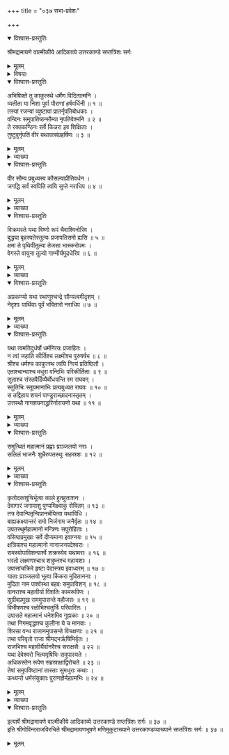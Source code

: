 +++
title = "०३७ सभा-प्रवेशः"

+++

<details open><summary>विश्वास-प्रस्तुतिः</summary>

श्रीमद्रामायणे वाल्मीकीये आदिकाव्ये उत्तरकाण्डे सप्तत्रिंशः सर्गः
</details>

<details><summary>मूलम्</summary>

श्रीमद्रामायणे वाल्मीकीये आदिकाव्ये उत्तरकाण्डे सप्तत्रिंशः सर्गः
</details>

<details><summary>विषयाः</summary>

श्रीरामेणागस्त्यादि-निर्गमानन्तरं  
सुखेन तद्-रात्रि-यापन-पूर्वकं  
प्रभाते भरतादिभिः सह-पौर-प्रधानाधिष्ठित-सभा-प्रवेशः ॥ १ ॥
</details>

<details open><summary>विश्वास-प्रस्तुतिः</summary>

अभिषिक्ते तु काकुत्स्थे धर्मेण विदितात्मनि ।  
व्यतीता या निशा पूर्वा पौराणां हर्षवर्धिनी ॥ १ ॥  
तस्यां रजन्यां व्युष्टायां प्रातर्नृपतिबोधकाः ।  
वन्दिनः समुपातिष्ठन्सौम्या नृपतिवेश्मनि ॥ २ ॥  
ते रक्तकण्ठिनः सर्वे किन्नरा इव शिक्षिताः ।  
तुष्टुवुर्नृपतिं वीरं यथावत्संप्रहर्षिणः ॥ ३ ॥
</details>

<details><summary>मूलम्</summary>

अभिषिक्ते तु काकुत्स्थे धर्मेण विदितात्मनि ।  
व्यतीता या निशा पूर्वा पौराणां हर्षवर्धिनी ॥ १ ॥  
तस्यां रजन्यां व्युष्टायां प्रातर्नृपतिबोधकाः ।  
वन्दिनः समुपातिष्ठन्सौम्या नृपतिवेश्मनि ॥ २ ॥  
ते रक्तकण्ठिनः सर्वे किन्नरा इव शिक्षिताः ।  
तुष्टुवुर्नृपतिं वीरं यथावत्संप्रहर्षिणः ॥ ३ ॥
</details>

<details><summary>व्याख्या</summary>

ऋषिगणास्त्वभिषेककाले संप्राप्ताः कथितकथाः विसृष्टाश्च । अभिषेकदिनस्य या निशा पौराणां हर्षवर्धिनी पूर्वा प्रथमा निशाऽसीत् सा च व्यतीता ॥ १-३ ॥
</details>

<details open><summary>विश्वास-प्रस्तुतिः</summary>

वीर सौम्य प्रबुध्यस्व कौसल्याप्रीतिवर्धन ।  
जगद्धि सर्वं स्वपिति त्वयि सुप्ते नराधिप ॥ ४ ॥
</details>

<details><summary>मूलम्</summary>

वीर सौम्य प्रबुध्यस्व कौसल्याप्रीतिवर्धन ।  
जगद्धि सर्वं स्वपिति त्वयि सुप्ते नराधिप ॥ ४ ॥
</details>

<details><summary>व्याख्या</summary>

त्वयि सुप्ते सर्वं स्वपितीति त्वयि ब्राह्मे मुहूर्ते उत्थाय धर्मानुष्ठानरहिते सति सर्वं जगत्सुप्तधर्मकं भवति । यथा राजा तथा प्रजाः इति-न्यायादिति भावः ॥ ४ ॥
</details>

<details open><summary>विश्वास-प्रस्तुतिः</summary>

विक्रमस्ते यथा विष्णो रूपं चैवाश्विनोरिव ।  
बुद्ध्या बृहस्पतेस्तुल्यः प्रजापतिसमो ह्यसि ॥ ५ ॥  
क्षमा ते पृथिवीतुल्या तेजसा भास्करोपमः ।  
वेगस्ते वायुना तुल्यो गाम्भीर्यमुदधेरिव ॥ ६ ॥
</details>

<details><summary>मूलम्</summary>

विक्रमस्ते यथा विष्णो रूपं चैवाश्विनोरिव ।  
बुद्ध्या बृहस्पतेस्तुल्यः प्रजापतिसमो ह्यसि ॥ ५ ॥  
क्षमा ते पृथिवीतुल्या तेजसा भास्करोपमः ।  
वेगस्ते वायुना तुल्यो गाम्भीर्यमुदधेरिव ॥ ६ ॥
</details>

<details><summary>व्याख्या</summary>

बृहस्पतेस्तुल्यो बुद्ध्येति । प्रजापतिसमोसिप्रजापरिपालन इति शेषः ॥ ५-६ ॥
</details>

<details open><summary>विश्वास-प्रस्तुतिः</summary>

अप्रकम्प्यो यथा स्थाणुश्चन्द्रे सौम्यत्वमीदृशम् ।  
नेदृशाः पार्थिवाः पूर्वं भवितारो नराधिप ॥ ७ ॥
</details>

<details><summary>मूलम्</summary>

अप्रकम्प्यो यथा स्थाणुश्चन्द्रे सौम्यत्वमीदृशम् ।  
नेदृशाः पार्थिवाः पूर्वं भवितारो नराधिप ॥ ७ ॥
</details>

<details><summary>व्याख्या</summary>

अप्रकम्प्य इति ॥ ईदृशाः पार्थिवाः पूर्वं नाभूवन्निति शेषः । न भवितार इति । अग्र इति शेषः ॥ ७ ॥
</details>

<details open><summary>विश्वास-प्रस्तुतिः</summary>

यथा त्वमतिदुर्धर्षो धर्मनित्यः प्रजाहितः ।  
न त्वां जहाति कीर्तिश्च लक्ष्मीश्च पुरुषर्षभ ॥ ८ ॥  
श्रीश्च धर्मश्च काकुत्स्थ त्वयि नित्यं प्रतिष्ठितौ ।  
एताश्चान्याश्च मधुरा वन्दिभिः परिकीर्तिताः ॥ ९ ॥  
सुताश्च संस्तवैर्दिव्यैर्बोधयन्ति स्म राघवम् ।  
स्तुतिभिः स्तूयमानाभिः प्रत्यबुध्यत राघवः ॥ १० ॥  
स तद्विहाय शयनं पाण्डुराच्छादनास्तृतम् ।  
उत्तस्थौ नागशयनाद्धरिर्नारायणो यथा ॥ ११ ॥
</details>

<details><summary>मूलम्</summary>

यथा त्वमतिदुर्धर्षो धर्मनित्यः प्रजाहितः ।  
न त्वां जहाति कीर्तिश्च लक्ष्मीश्च पुरुषर्षभ ॥ ८ ॥  
श्रीश्च धर्मश्च काकुत्स्थ त्वयि नित्यं प्रतिष्ठितौ ।  
एताश्चान्याश्च मधुरा वन्दिभिः परिकीर्तिताः ॥ ९ ॥  
सुताश्च संस्तवैर्दिव्यैर्बोधयन्ति स्म राघवम् ।  
स्तुतिभिः स्तूयमानाभिः प्रत्यबुध्यत राघवः ॥ १० ॥  
स तद्विहाय शयनं पाण्डुराच्छादनास्तृतम् ।  
उत्तस्थौ नागशयनाद्धरिर्नारायणो यथा ॥ ११ ॥
</details>

<details><summary>व्याख्या</summary>

न जहाति न त्यजति ॥ ८-११ ॥
</details>

<details open><summary>विश्वास-प्रस्तुतिः</summary>

समुत्थितं महात्मानं प्रह्वाः प्राञ्जलयो नराः ।  
सलिलं भाजनैः शुभ्रैरुपतस्थुः सहस्रशः ॥ १२ ॥
</details>

<details><summary>मूलम्</summary>

समुत्थितं महात्मानं प्रह्वाः प्राञ्जलयो नराः ।  
सलिलं भाजनैः शुभ्रैरुपतस्थुः सहस्रशः ॥ १२ ॥
</details>

<details><summary>व्याख्या</summary>

सलिलं गृहीत्वेति शेषः ॥ १२ ॥
</details>

<details open><summary>विश्वास-प्रस्तुतिः</summary>

कृतोदकशुचिर्भूत्वा काले हुतहुताशनः ।  
देवागारं जगामाशु पुण्यमिक्ष्वाकु सेवितम् ॥ १३ ॥  
तत्र देवान्पितृन्विप्रानर्चयित्वा यथाविधि ।  
बाह्यकक्ष्यान्तरं रामो निर्जगाम जनैर्वृतः ॥ १४ ॥  
उपतस्थुर्महात्मानो मन्त्रिणः सपुरोहिताः ।  
वसिष्ठप्रमुखाः सर्वे दीप्यमाना इवाग्नयः ॥ १५ ॥  
क्षत्रियाश्च महात्मानो नानाजनपदेश्वराः ।  
रामस्योपाविशन्पार्श्वे शक्रस्येव यथामराः ॥ १६ ॥  
भरतो लक्ष्मणश्चात्र शत्रुघ्नश्च महायशाः ।  
उपासांचक्रिरे हृष्टा वेदास्त्रय इवाध्वरम् ॥ १७ ॥  
याताः प्राञ्जलयो भूत्वा किंकरा मुदिताननाः ।  
मुदिता नाम पार्श्वस्था बहवः समुपाविशन् ॥ १८ ॥  
वानराश्च महावीर्या विंशतिः कामरूपिणः ।  
सुग्रीवप्रमुख राममुपासन्ते महौजसः ॥ १९ ॥  
विभीषणश्च रक्षोभिश्चतुर्भिः परिवारितः ।  
उपासते महात्मानं धनेशमिव गुह्यकाः ॥ २० ॥  
तथा निगमवृद्धाश्च कुलीना ये च मानवाः ।  
शिरसा वन्ध राजानमुपासन्ते विचक्षणाः ॥ २१ ॥  
तथा परिवृतो राजा श्रीमद्भर्ऋषिभिर्वृतः ।  
राजभिश्च महावीर्यैर्वानरैश्च सराक्षसैः ॥ २२ ॥  
यथा देवेश्वरो नित्यमृषिभिः समुपास्यते ।  
अधिकस्तेन रूपेण सहस्राक्षाद्विरोचते ॥ २३ ॥  
तेषां समुपविष्टानां तास्ताः सुमधुराः कथाः ।  
कथ्यन्ते धर्मसंयुक्ताः पुराणज्ञैर्महात्मभिः ॥ २४ ॥
</details>

<details><summary>मूलम्</summary>

कृतोदकशुचिर्भूत्वा काले हुतहुताशनः ।  
देवागारं जगामाशु पुण्यमिक्ष्वाकु सेवितम् ॥ १३ ॥  
तत्र देवान्पितृन्विप्रानर्चयित्वा यथाविधि ।  
बाह्यकक्ष्यान्तरं रामो निर्जगाम जनैर्वृतः ॥ १४ ॥  
उपतस्थुर्महात्मानो मन्त्रिणः सपुरोहिताः ।  
वसिष्ठप्रमुखाः सर्वे दीप्यमाना इवाग्नयः ॥ १५ ॥  
क्षत्रियाश्च महात्मानो नानाजनपदेश्वराः ।  
रामस्योपाविशन्पार्श्वे शक्रस्येव यथामराः ॥ १६ ॥  
भरतो लक्ष्मणश्चात्र शत्रुघ्नश्च महायशाः ।  
उपासांचक्रिरे हृष्टा वेदास्त्रय इवाध्वरम् ॥ १७ ॥  
याताः प्राञ्जलयो भूत्वा किंकरा मुदिताननाः ।  
मुदिता नाम पार्श्वस्था बहवः समुपाविशन् ॥ १८ ॥  
वानराश्च महावीर्या विंशतिः कामरूपिणः ।  
सुग्रीवप्रमुख राममुपासन्ते महौजसः ॥ १९ ॥  
विभीषणश्च रक्षोभिश्चतुर्भिः परिवारितः ।  
उपासते महात्मानं धनेशमिव गुह्यकाः ॥ २० ॥  
तथा निगमवृद्धाश्च कुलीना ये च मानवाः ।  
शिरसा वन्ध राजानमुपासन्ते विचक्षणाः ॥ २१ ॥  
तथा परिवृतो राजा श्रीमद्भर्ऋषिभिर्वृतः ।  
राजभिश्च महावीर्यैर्वानरैश्च सराक्षसैः ॥ २२ ॥  
यथा देवेश्वरो नित्यमृषिभिः समुपास्यते ।  
अधिकस्तेन रूपेण सहस्राक्षाद्विरोचते ॥ २३ ॥  
तेषां समुपविष्टानां तास्ताः सुमधुराः कथाः ।  
कथ्यन्ते धर्मसंयुक्ताः पुराणज्ञैर्महात्मभिः ॥ २४ ॥
</details>

<details><summary>व्याख्या</summary>

कृतोदकशुचिः उदकेन कृतशौच इत्यर्थः । देवागारं देवपूजागृहम् ॥ १३-२४ ॥
</details>

<details open><summary>विश्वास-प्रस्तुतिः</summary>

इत्यार्षे श्रीमद्रामायणे वाल्मीकीये आदिकाव्ये उत्तरकाण्डे सप्तत्रिंशः सर्गः ॥ ३७ ॥  
इति श्रीगोविन्दराजविरचिते श्रीमद्रामायणभूषणे मणिमुकुटाख्याने उत्तरकाण्डव्याख्याने सप्तत्रिंशः सर्गः ॥ ३७ ॥
</details>

<details><summary>मूलम्</summary>

इत्यार्षे श्रीमद्रामायणे वाल्मीकीये आदिकाव्ये उत्तरकाण्डे सप्तत्रिंशः सर्गः ॥ ३७ ॥  
इति श्रीगोविन्दराजविरचिते श्रीमद्रामायणभूषणे मणिमुकुटाख्याने उत्तरकाण्डव्याख्याने सप्तत्रिंशः सर्गः ॥ ३७ ॥
</details>

